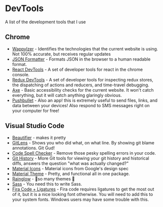 # DevTools
A list of the development tools that I use

## Chrome
- [Wappylzer](https://chrome.google.com/webstore/detail/wappalyzer/gppongmhjkpfnbhagpmjfkannfbllamg) - Identifies the technologies that the current website is using. Not 100% accurate, but receives regular updates
- [JSON Formatter](https://chrome.google.com/webstore/detail/json-formatter/bcjindcccaagfpapjjmafapmmgkkhgoa) - Formats JSON in the browser to a human readable format.
- [React DevTools](https://chrome.google.com/webstore/detail/react-developer-tools/fmkadmapgofadopljbjfkapdkoienihi) - A set of developer tools for react in the chrome console.
- [Redux DevTools](https://chrome.google.com/webstore/detail/redux-devtools/lmhkpmbekcpmknklioeibfkpmmfibljd) - A set of developer tools for inspecting redux stores, the dispatching of actions and reducers, and time-travel debugging.
- [Axe](https://chrome.google.com/webstore/detail/axe/lhdoppojpmngadmnindnejefpokejbdd) - Basic accessibility checks for the current website. It won't catch everything, but it will catch anything glaringly obvious.
- [Pushbullet](https://www.pushbullet.com/) - Also an app! this is extremely useful to send files, links, and data between your devices! Also respond to SMS messages right on your computer for free!

## Visual Studio Code
- [Beautifier](https://marketplace.visualstudio.com/items?itemName=michelemelluso.code-beautifier) - makes it pretty
- [GitLens](https://marketplace.visualstudio.com/items?itemName=eamodio.gitlens) - Shows you who did what, on what line. By showing git blame annotations. Git Gud!
- [Code Spell Checker](https://marketplace.visualstudio.com/items?itemName=streetsidesoftware.code-spell-checker) - Remove those pesky spelling errors in your code. 
- [Git History](https://marketplace.visualstudio.com/items?itemName=donjayamanne.githistory) - More Git tools for viewing your git history and historical diffs, answers the question "what was actually changed?"
- [Material Icons](https://marketplace.visualstudio.com/items?itemName=PKief.material-icon-theme) - Material icons from Google's design spec
- [Material Theme](https://marketplace.visualstudio.com/items?itemName=Equinusocio.vsc-material-theme) - Pretty, and functional all in one package. 
- [Rainglow](https://marketplace.visualstudio.com/items?itemName=daylerees.rainglow) - 🤤so many themes 🤤
- [Sass](https://marketplace.visualstudio.com/items?itemName=robinbentley.sass-indented) - You need this to write Sass.
- [Fira Code + Ligatures](https://github.com/tonsky/FiraCode) - Fira code requires ligatures to get the most out of it, but it is a nice looking font otherwise. You will need to add this to your system fonts. Windows users may have some trouble with this. 
